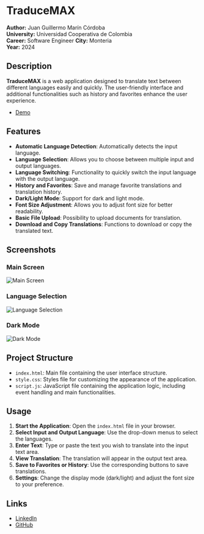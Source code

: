 # TraduceMAX

**Author:** Juan Guillermo Marín Córdoba  
**University:** Universidad Cooperativa de Colombia  
**Career:**  Software Engineer
**City:** Monteria  
**Year:** 2024  

## Description

**TraduceMAX** is a web application designed to translate text between different languages easily and quickly. The user-friendly interface and additional functionalities such as history and favorites enhance the user experience.
- [Demo](traducemax-xi.vercel.app)

## Features

- **Automatic Language Detection**: Automatically detects the input language.
- **Language Selection**: Allows you to choose between multiple input and output languages.
- **Language Switching**: Functionality to quickly switch the input language with the output language.
- **History and Favorites**: Save and manage favorite translations and translation history.
- **Dark/Light Mode**: Support for dark and light mode.
- **Font Size Adjustment**: Allows you to adjust font size for better readability.
- **Basic File Upload**: Possibility to upload documents for translation.
- **Download and Copy Translations**: Functions to download or copy the translated text.

## Screenshots

### Main Screen
![Main Screen](https://i.imgur.com/X92wz1K.png)

### Language Selection
![Language Selection](https://i.imgur.com/74bKujJ.jpeg)

### Dark Mode
![Dark Mode](https://i.imgur.com/egZT8Fg.png)

## Project Structure

- `index.html`: Main file containing the user interface structure.
- `style.css`: Styles file for customizing the appearance of the application.
- `script.js`: JavaScript file containing the application logic, including event handling and main functionalities.

## Usage

1. **Start the Application**: Open the `index.html` file in your browser.
2. **Select Input and Output Language**: Use the drop-down menus to select the languages.
3. **Enter Text**: Type or paste the text you wish to translate into the input text area.
4. **View Translation**: The translation will appear in the output text area.
5. **Save to Favorites or History**: Use the corresponding buttons to save translations.
6. **Settings**: Change the display mode (dark/light) and adjust the font size to your preference.

## Links

- [LinkedIn](https://www.linkedin.com/in/juanmarinco)
- [GitHub](https://github.com/Ju4nMarin)

